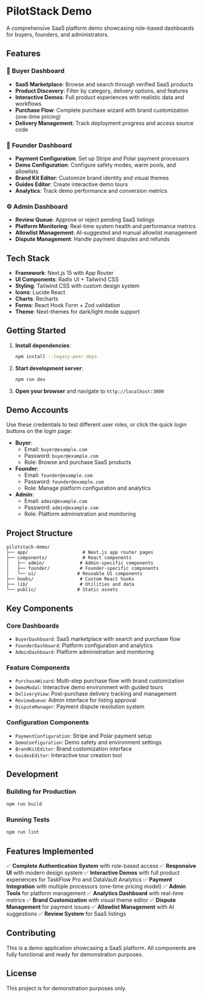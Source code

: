 # PilotStack Demo

A comprehensive SaaS platform demo showcasing role-based dashboards for buyers, founders, and administrators.

## Features

### 🛒 Buyer Dashboard
- **SaaS Marketplace**: Browse and search through verified SaaS products
- **Product Discovery**: Filter by category, delivery options, and features
- **Interactive Demos**: Full product experiences with realistic data and workflows
- **Purchase Flow**: Complete purchase wizard with brand customization (one-time pricing)
- **Delivery Management**: Track deployment progress and access source code

### 🚀 Founder Dashboard
- **Payment Configuration**: Set up Stripe and Polar payment processors
- **Demo Configuration**: Configure safety modes, warm pools, and allowlists
- **Brand Kit Editor**: Customize brand identity and visual themes
- **Guides Editor**: Create interactive demo tours
- **Analytics**: Track demo performance and conversion metrics

### ⚙️ Admin Dashboard
- **Review Queue**: Approve or reject pending SaaS listings
- **Platform Monitoring**: Real-time system health and performance metrics
- **Allowlist Management**: AI-suggested and manual allowlist management
- **Dispute Management**: Handle payment disputes and refunds

## Tech Stack

- **Framework**: Next.js 15 with App Router
- **UI Components**: Radix UI + Tailwind CSS
- **Styling**: Tailwind CSS with custom design system
- **Icons**: Lucide React
- **Charts**: Recharts
- **Forms**: React Hook Form + Zod validation
- **Theme**: Next-themes for dark/light mode support

## Getting Started

1. **Install dependencies**:
   ```bash
   npm install --legacy-peer-deps
   ```

2. **Start development server**:
   ```bash
   npm run dev
   ```

3. **Open your browser** and navigate to `http://localhost:3000`

## Demo Accounts

Use these credentials to test different user roles, or click the quick login buttons on the login page:

- **Buyer**:
  - Email: `buyer@example.com`
  - Password: `buyer@example.com`
  - Role: Browse and purchase SaaS products
- **Founder**:
  - Email: `founder@example.com`
  - Password: `founder@example.com`
  - Role: Manage platform configuration and analytics
- **Admin**:
  - Email: `admin@example.com`
  - Password: `admin@example.com`
  - Role: Platform administration and monitoring

## Project Structure

```
pilotstack-demo/
├── app/                    # Next.js app router pages
├── components/             # React components
│   ├── admin/             # Admin-specific components
│   ├── founder/           # Founder-specific components
│   └── ui/               # Reusable UI components
├── hooks/                 # Custom React hooks
├── lib/                   # Utilities and data
└── public/               # Static assets
```

## Key Components

### Core Dashboards
- `BuyerDashboard`: SaaS marketplace with search and purchase flow
- `FounderDashboard`: Platform configuration and analytics
- `AdminDashboard`: Platform administration and monitoring

### Feature Components
- `PurchaseWizard`: Multi-step purchase flow with brand customization
- `DemoModal`: Interactive demo environment with guided tours
- `DeliveryView`: Post-purchase delivery tracking and management
- `ReviewQueue`: Admin interface for listing approval
- `DisputeManager`: Payment dispute resolution system

### Configuration Components
- `PaymentConfiguration`: Stripe and Polar payment setup
- `DemoConfiguration`: Demo safety and environment settings
- `BrandKitEditor`: Brand customization interface
- `GuidesEditor`: Interactive tour creation tool

## Development

### Building for Production
```bash
npm run build
```

### Running Tests
```bash
npm run lint
```

## Features Implemented

✅ **Complete Authentication System** with role-based access
✅ **Responsive UI** with modern design system
✅ **Interactive Demos** with full product experiences for TaskFlow Pro and DataVault Analytics
✅ **Payment Integration** with multiple processors (one-time pricing model)
✅ **Admin Tools** for platform management
✅ **Analytics Dashboard** with real-time metrics
✅ **Brand Customization** with visual theme editor
✅ **Dispute Management** for payment issues
✅ **Allowlist Management** with AI suggestions
✅ **Review System** for SaaS listings

## Contributing

This is a demo application showcasing a SaaS platform. All components are fully functional and ready for demonstration purposes.

## License

This project is for demonstration purposes only.
